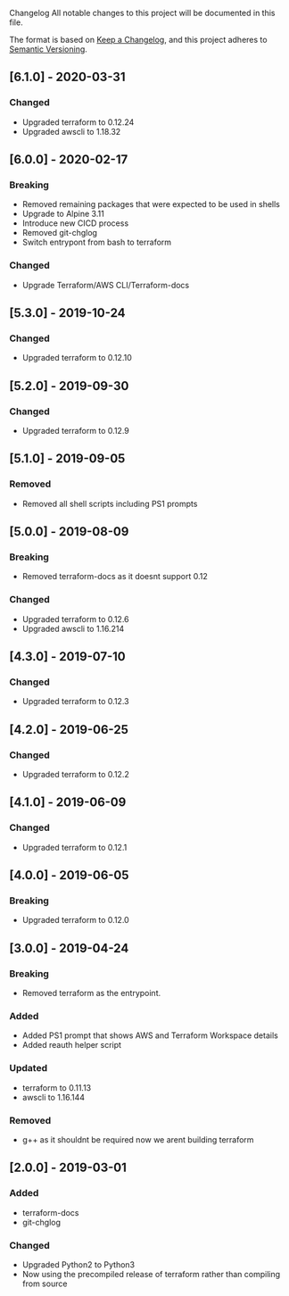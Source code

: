  Changelog
All notable changes to this project will be documented in this file.

The format is based on [Keep a Changelog](https://keepachangelog.com/en/1.0.0/),
and this project adheres to [Semantic Versioning](https://semver.org/spec/v2.0.0.html).

## [6.1.0] - 2020-03-31
### Changed
- Upgraded terraform to 0.12.24
- Upgraded awscli to 1.18.32

## [6.0.0] - 2020-02-17
### Breaking
- Removed remaining packages that were expected to be used in shells
- Upgrade to Alpine 3.11
- Introduce new CICD process
- Removed git-chglog
- Switch entrypont from bash to terraform

### Changed
- Upgrade Terraform/AWS CLI/Terraform-docs

## [5.3.0] - 2019-10-24
### Changed
- Upgraded terraform to 0.12.10

## [5.2.0] - 2019-09-30
### Changed
- Upgraded terraform to 0.12.9

## [5.1.0] - 2019-09-05
### Removed
- Removed all shell scripts including PS1 prompts

## [5.0.0] - 2019-08-09
### Breaking
- Removed terraform-docs as it doesnt support 0.12
### Changed
- Upgraded terraform to 0.12.6
- Upgraded awscli to 1.16.214

## [4.3.0] - 2019-07-10
### Changed
- Upgraded terraform to 0.12.3

## [4.2.0] - 2019-06-25
### Changed
- Upgraded terraform to 0.12.2

## [4.1.0] - 2019-06-09
### Changed
- Upgraded terraform to 0.12.1

## [4.0.0] - 2019-06-05
### Breaking
- Upgraded terraform to 0.12.0

## [3.0.0] - 2019-04-24
### Breaking
- Removed terraform as the entrypoint.

### Added
- Added PS1 prompt that shows AWS and Terraform Workspace details
- Added reauth helper script

### Updated
- terraform to 0.11.13
- awscli to 1.16.144

### Removed
- g++ as it shouldnt be required now we arent building terraform

## [2.0.0] - 2019-03-01
### Added
- terraform-docs
- git-chglog

### Changed
- Upgraded Python2 to Python3
- Now using the precompiled release of terraform rather than compiling from source
